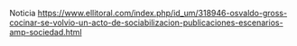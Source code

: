 Noticia
https://www.ellitoral.com/index.php/id_um/318946-osvaldo-gross-cocinar-se-volvio-un-acto-de-sociabilizacion-publicaciones-escenarios-amp-sociedad.html
